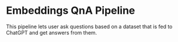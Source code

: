 # Embeddings QnA Pipeline

This pipeline lets user ask questions based on a dataset that is fed to ChatGPT and get answers from them.
